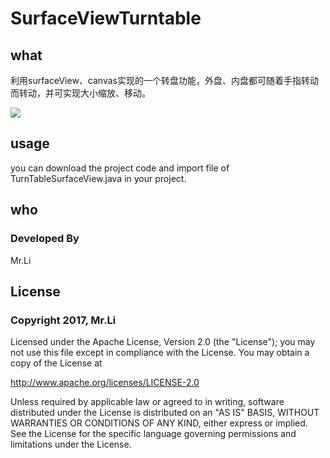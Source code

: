 # SurfaceViewTurntable

## what
利用surfaceView、canvas实现的一个转盘功能，外盘、内盘都可随着手指转动而转动，并可实现大小缩放、移动。

![](https://raw.githubusercontent.com/yongli991581716/SurfaceViewTurntable/master/pic/1.gif)

## usage

you can download the project code and import file of TurnTableSurfaceView.java in your project.

## who

### Developed By 
Mr.Li


## License

### Copyright 2017, Mr.Li

Licensed under the Apache License, Version 2.0 (the "License"); you may not use this file except in compliance with the License. You may obtain a copy of the License at

http://www.apache.org/licenses/LICENSE-2.0

Unless required by applicable law or agreed to in writing, software distributed under the License is distributed on an "AS IS" BASIS, WITHOUT WARRANTIES OR CONDITIONS OF ANY KIND, either express or implied. See the License for the specific language governing permissions and limitations under the License.


